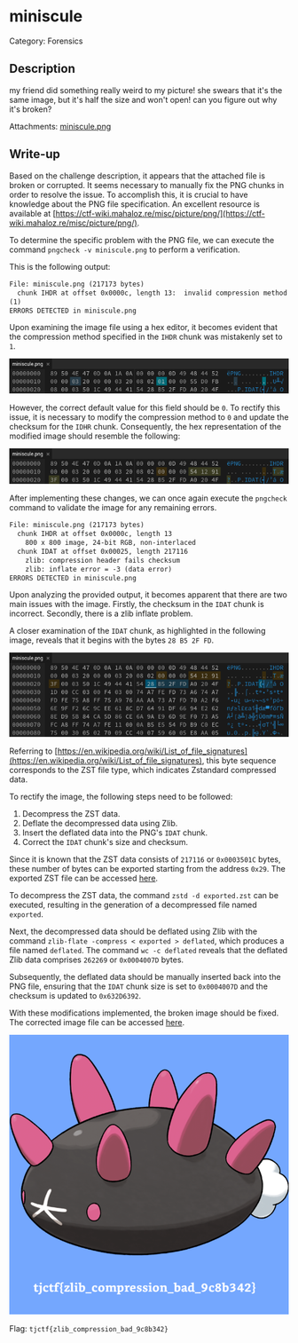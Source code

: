 # miniscule
Category: Forensics

## Description
my friend did something really weird to my picture! she swears that it's the same image, but it's half the size and won't open! can you figure out why it's broken?

Attachments: [miniscule.png](attachments/miniscule.png)

## Write-up
Based on the challenge description, it appears that the attached file is broken or corrupted. It seems necessary to manually fix the PNG chunks in order to resolve the issue. To accomplish this, it is crucial to have knowledge about the PNG file specification. An excellent resource is available at [https://ctf-wiki.mahaloz.re/misc/picture/png/](https://ctf-wiki.mahaloz.re/misc/picture/png/).

To determine the specific problem with the PNG file, we can execute the command `pngcheck -v miniscule.png` to perform a verification.

This is the following output:

```
File: miniscule.png (217173 bytes)
  chunk IHDR at offset 0x0000c, length 13:  invalid compression method (1)
ERRORS DETECTED in miniscule.png
```

Upon examining the image file using a hex editor, it becomes evident that the compression method specified in the `IHDR` chunk was mistakenly set to `1`.

![](solution/image1.png)

However, the correct default value for this field should be `0`. To rectify this issue, it is necessary to modify the compression method to `0` and update the checksum for the `IDHR` chunk. Consequently, the hex representation of the modified image should resemble the following:

![](solution/image2.png)

After implementing these changes, we can once again execute the `pngcheck` command to validate the image for any remaining errors.

```
File: miniscule.png (217173 bytes)
  chunk IHDR at offset 0x0000c, length 13
    800 x 800 image, 24-bit RGB, non-interlaced
  chunk IDAT at offset 0x00025, length 217116
    zlib: compression header fails checksum
    zlib: inflate error = -3 (data error)
ERRORS DETECTED in miniscule.png
```

Upon analyzing the provided output, it becomes apparent that there are two main issues with the image. Firstly, the checksum in the `IDAT` chunk is incorrect. Secondly, there is a zlib inflate problem.

A closer examination of the `IDAT` chunk, as highlighted in the following image, reveals that it begins with the bytes `28 B5 2F FD`.

![](solution/image3.png)

Referring to [https://en.wikipedia.org/wiki/List_of_file_signatures](https://en.wikipedia.org/wiki/List_of_file_signatures), this byte sequence corresponds to the ZST file type, which indicates Zstandard compressed data.

To rectify the image, the following steps need to be followed:
1. Decompress the ZST data.
2. Deflate the decompressed data using Zlib.
3. Insert the deflated data into the PNG's `IDAT` chunk.
4. Correct the `IDAT` chunk's size and checksum.

Since it is known that the ZST data consists of `217116` or `0x0003501C` bytes, these number of bytes can be exported starting from the address `0x29`. The exported ZST file can be accessed [here](solution/exported.zst).

To decompress the ZST data, the command `zstd -d exported.zst` can be executed, resulting in the generation of a decompressed file named `exported`.

Next, the decompressed data should be deflated using Zlib with the command `zlib-flate -compress < exported > deflated`, which produces a file named `deflated`. The command `wc -c deflated` reveals that the deflated Zlib data comprises `262269` or `0x0004007D` bytes.

Subsequently, the deflated data should be manually inserted back into the PNG file, ensuring that the `IDAT` chunk size is set to `0x0004007D` and the checksum is updated to `0x632D6392`.

With these modifications implemented, the broken image should be fixed. The corrected image file can be accessed [here](solution/miniscule-fixed.png).

![](solution/miniscule-fixed.png)

Flag: `tjctf{zlib_compression_bad_9c8b342}`
